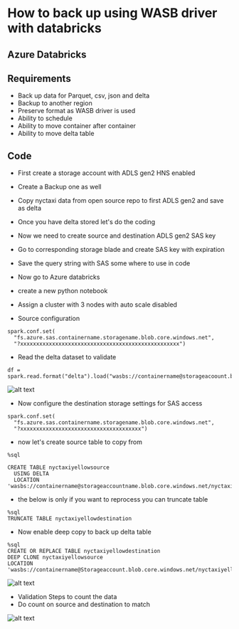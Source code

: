 # How to back up using WASB driver with databricks

## Azure Databricks

## Requirements

- Back up data for Parquet, csv, json and delta
- Backup to another region
- Preserve format as WASB driver is used
- Ability to schedule
- Ability to move container after container
- Ability to move delta table

## Code

- First create a storage account with ADLS gen2 HNS enabled
- Create a Backup one as well
- Copy nyctaxi data from open source repo to first ADLS gen2 and save as delta
- Once you have delta stored let's do the coding
- Now we need to create source and destination ADLS gen2 SAS key
- Go to corresponding storage blade and create SAS key with expiration
- Save the query string with SAS some where to use in code
- Now go to Azure databricks
- create a new python notebook
- Assign a cluster with 3 nodes with auto scale disabled

- Source configuration

```
spark.conf.set(
  "fs.azure.sas.containername.storagename.blob.core.windows.net",
  "?xxxxxxxxxxxxxxxxxxxxxxxxxxxxxxxxxxxxxxxxxxxxxxxxxx")
```

- Read the delta dataset to validate

```
df = spark.read.format("delta").load("wasbs://containername@storageacoount.blob.core.windows.net/nyctaxiyellowdelta/")
```

![alt text](https://github.com/balakreshnan/Samples2021/blob/main/adb/images/backup1.jpg "Service Health")

- Now configure the destination storage settings for SAS access

```
spark.conf.set(
  "fs.azure.sas.containername.storagename.blob.core.windows.net",
  "?xxxxxxxxxxxxxxxxxxxxxxxxxxxxxxxxxxxxxx")
```

- now let's create source table to copy from

```
%sql

CREATE TABLE nyctaxiyellowsource
  USING DELTA
  LOCATION 'wasbs://containername@storageaccountname.blob.core.windows.net/nyctaxiyellowdelta/'
```

- the below is only if you want to reprocess you can truncate table

```
%sql
TRUNCATE TABLE nyctaxiyellowdestination
```

- Now enable deep copy to back up delta table

```
%sql
CREATE OR REPLACE TABLE nyctaxiyellowdestination
DEEP CLONE nyctaxiyellowsource
LOCATION 'wasbs://containername@Storageaccount.blob.core.windows.net/nyctaxiyellowdelta'
```

![alt text](https://github.com/balakreshnan/Samples2021/blob/main/adb/images/backup2.jpg "Service Health")

- Validation Steps to count the data
- Do count on source and destination to match

![alt text](https://github.com/balakreshnan/Samples2021/blob/main/adb/images/backup3.jpg "Service Health")